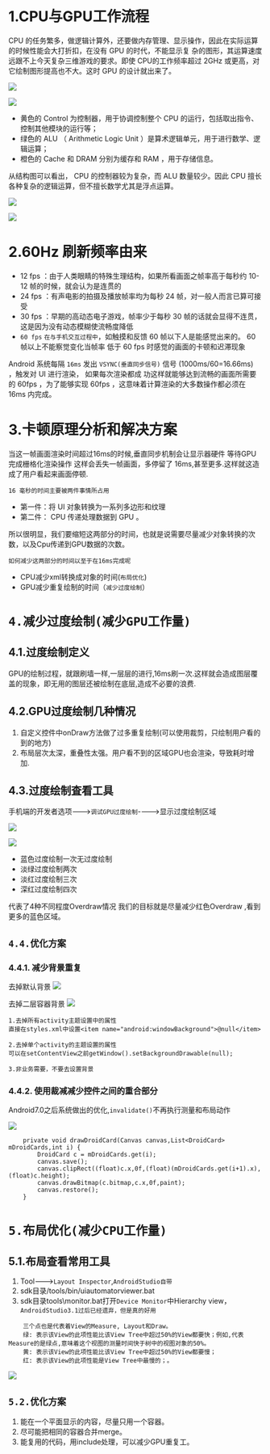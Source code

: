 # 1.CPU与GPU工作流程

CPU 的任务繁多，做逻辑计算外，还要做内存管理、显示操作，因此在实际运算的时候性能会大打折扣，在没有 GPU 的时代，不能显示复
杂的图形，其运算速度远跟不上今天复杂三维游戏的要求。即使 CPU的工作频率超过 2GHz 或更高，对它绘制图形提高也不大。这时 GPU
的设计就出来了。

![](../images/CPU、GPU传递工作.png)

![](../images/CPU、GPU结构图.png)

- 黄色的 Control 为控制器，用于协调控制整个 CPU 的运行，包括取出指令、控制其他模块的运行等；
- 绿色的 ALU （ Arithmetic Logic Unit ）是算术逻辑单元，用于进行数学、逻辑运算；
- 橙色的 Cache 和 DRAM 分别为缓存和 RAM ，用于存储信息。

从结构图可以看出， CPU 的控制器较为复杂，而 ALU 数量较少。因此 CPU 擅长各种复杂的逻辑运算，但不擅长数学尤其是浮点运算。

![](../images/CPU、GPU绘制的流程.png)

![](../images/CPU、GPU绘制的流程2.png)

# 2.60Hz 刷新频率由来

- 12 fps ：由于人类眼睛的特殊生理结构，如果所看画面之帧率高于每秒约 10-12 帧的时候，就会认为是连贯的
- 24 fps ：有声电影的拍摄及播放帧率均为每秒 24 帧，对一般人而言已算可接受
- 30 fps ：早期的高动态电子游戏，帧率少于每秒 30 帧的话就会显得不连贯，这是因为没有动态模糊使流畅度降低
- `60 fps` `在与手机交互过程中`，如触摸和反馈 60 帧以下人是能感觉出来的。 60 帧以上不能察觉变化当帧率
低于 60 fps 时感觉的画面的卡顿和迟滞现象

Android 系统每隔 `16ms` 发出 `VSYNC(垂直同步信号)` 信号 (1000ms/60=16.66ms) ，触发对 UI 进行渲染， 如果每次渲染都成
功这样就能够达到流畅的画面所需要的 60fps ，为了能够实现 60fps ，这意味着计算渲染的大多数操作都必须在 16ms 内完成。

# 3.卡顿原理分析和解决方案

当这一帧画面渲染时间超过16ms的时候,垂直同步机制会让显示器硬件 等待GPU完成栅格化渲染操作
这样会丢失一帧画面，多停留了 16ms,甚至更多.这样就这造成了用户看起来画面停顿.

`16 毫秒的时间主要被两件事情所占用`
- 第一件：将 UI 对象转换为一系列多边形和纹理
- 第二件： CPU 传递处理数据到 GPU 。

所以很明显，我们要缩短这两部分的时间，也就是说需要尽量减少对象转换的次数，以及Cpu传递到GPU数据的次数。

`如何减少这两部分的时间以至于在16ms完成呢`
- CPU减少xml转换成对象的时间(`布局优化`)
- GPU减少重复绘制的时间（`减少过度绘制`）

# `4.减少过度绘制(减少GPU工作量)`

## 4.1.过度绘制定义

GPU的绘制过程，就跟刷墙一样,一层层的进行,16ms刷一次.这样就会造成图层覆盖的现象，即无用的图层还被绘制在底层,造成不必要的浪费.

## 4.2.GPU过度绘制几种情况
1. 自定义控件中onDraw方法做了过多重复绘制(可以使用裁剪，只绘制用户看的到的地方)
2. 布局层次太深，重叠性太强。用户看不到的区域GPU也会渲染，导致耗时增加.

## 4.3.过度绘制査看工具

手机端的开发者选项--->`调试GPU过度绘制`---->显示过度绘制区域

![](../images/查看过度绘制区域.png)

![](../images/查看过度绘制区域2.png)

- 蓝色过度绘制一次无过度绘制
- 淡绿过度绘制两次
- 淡红过度绘制三次
- 深红过度绘制四次

代表了4种不同程度Overdraw情况 我们的目标就是尽量减少红色Overdraw ,看到更多的蓝色区域。

## `4.4.优化方案`

### 4.4.1. 减少背景重复

去掉默认背景
![](../images/去掉默认背景.png)

去掉二层容器背景
![](../images/去掉容器背景.png)

```
1.去掉所有activity主题设置中的属性
直接在styles.xml中设置<item name="android:windowBackground">@null</item>

2.去掉单个activity的主题设置的属性
可以在setContentView之前getWindow().setBackgroundDrawable(null); 

3.非业务需要，不要去设置背景 
```
### 4.4.2. 使用裁减减少控件之间的重合部分

Android7.0之后系统做出的优化,`invalidate()`不再执行测量和布局动作


![](../images/重合区域过度绘制情况.png)

```
    private void drawDroidCard(Canvas canvas,List<DroidCard> mDroidCards,int i) {
        DroidCard c = mDroidCards.get(i);
        canvas.save();
        canvas.clipRect((float)c.x,0f,(float)(mDroidCards.get(i+1).x),(float)c.height);
        canvas.drawBitmap(c.bitmap,c.x,0f,paint);
        canvas.restore();
    }
```

# `5.布局优化(减少CPU工作量)`

## 5.1.布局查看常用工具

1. Tool--->`Layout Inspector`,`AndroidStudio自带`
2. sdk目录/tools/bin/uiautomatorviewer.bat
3. sdk目录tools\monitor.bat打开`Device Monitor`中Hierarchy view，`AndroidStudio3.1过后已经遗弃，但是真的好用`
```
    三个点也是代表着View的Measure, Layout和Draw。
    绿: 表示该View的此项性能比该View Tree中超过50%的View都要快；例如,代表Measure的是绿点,意味着这个视图的测量时间快于树中的视图对象的50%。
    黄: 表示该View的此项性能比该View Tree中超过50%的View都要慢； 
    红: 表示该View的此项性能是View Tree中最慢的；。
```

![](../images/AndroidDeviceMonitor.png)


## `5.2.优化方案`

1. 能在一个平面显示的内容，尽量只用一个容器。
2. 尽可能把相同的容器合并merge。
3. 能复用的代码，用include处理，可以减少GPU重复工。









